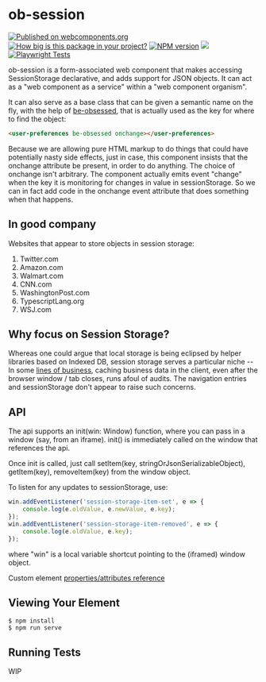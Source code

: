 # ob-session

[![Published on webcomponents.org](https://img.shields.io/badge/webcomponents.org-published-blue.svg)](https://www.webcomponents.org/element/ob-session)
[![How big is this package in your project?](https://img.shields.io/bundlephobia/minzip/ob-session?style=for-the-badge)](https://bundlephobia.com/result?p=ob-session)
[![NPM version](https://badge.fury.io/js/ob-session.png)](http://badge.fury.io/js/ob-session)
<img src="http://img.badgesize.io/https://cdn.jsdelivr.net/npm/ob-session?compression=gzip">
[![Playwright Tests](https://github.com/bahrus/ob-session/actions/workflows/CI.yml/badge.svg?branch=baseline)](https://github.com/bahrus/ob-session/actions/workflows/CI.yml)

ob-session is a form-associated web component that makes accessing SessionStorage declarative, and adds support for JSON objects.  It can act as a "web component as a service" within a "web component organism".

It can also serve as a base class that can be given a semantic name on the fly, with the help of [be-obsessed](https://github.com/bahrus-be-obsessed), that is actually used as the key for where to find the object:

```html
<user-preferences be-obsessed onchange></user-preferences>
```

Because we are allowing pure HTML markup to do things that could have potentially nasty side effects, just in case, this component insists that the onchange attribute be present, in order to do anything.  The choice of onchange isn't arbitrary.  The component actually emits event "change" when the key it is monitoring for changes in value in sessionStorage.  So we can in fact add code in the onchange event attribute that does something when that happens.

## In good company

Websites that appear to store objects in session storage:

1.  Twitter.com
2.  Amazon.com
3.  Walmart.com
4.  CNN.com
5.  WashingtonPost.com
6.  TypescriptLang.org
7.  WSJ.com

## Why focus on Session Storage?

Whereas one could argue that local storage is being eclipsed by helper libraries based on Indexed DB, session storage serves a particular niche -- In some [lines of business](https://www.securityevaluators.com/casestudies/industry-wide-misunderstandings-of-https/), caching business data in the client, even after the browser window / tab closes, runs afoul of audits. The navigation entries and sessionStorage don't appear to raise such concerns. 

## API

The api supports an init(win: Window) function, where you can pass in a window (say, from an iframe).  init() is immediately called on the window that references the api.

Once init is called, just call setItem(key, stringOrJsonSerializableObject), getItem(key), removeItem(key) from the window object.

To listen for any updates to sessionStorage, use:

```JavaScript
win.addEventListener('session-storage-item-set', e => {
    console.log(e.oldValue, e.newValue, e.key);
});
win.addEventListener('session-storage-item-removed', e => {
    console.log(e.oldValue, e.key);
});
```

where "win" is a local variable shortcut pointing to the (iframed) window object.

Custom element [properties/attributes reference](https://cf-sw.bahrus.workers.dev/?href=https%3A%2F%2Fcdn.jsdelivr.net%2Fnpm%2Fob-session%400.0.10%2Fcustom-elements.json&stylesheet=https%3A%2F%2Fcdn.jsdelivr.net%2Fnpm%2Fwc-info%2Fsimple-ce-style.css&embedded=false&tags=&ts=2024-04-17T21%3A24%3A36.667Z&tocXSLT=https%3A%2F%2Fcdn.jsdelivr.net%2Fnpm%2Fwc-info%2Ftoc.xsl)

## Viewing Your Element

```
$ npm install
$ npm run serve
```

## Running Tests

WIP


